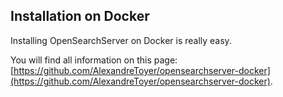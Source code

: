 ## Installation on Docker

Installing OpenSearchServer on Docker is really easy. 

You will find all information on this page: [https://github.com/AlexandreToyer/opensearchserver-docker](https://github.com/AlexandreToyer/opensearchserver-docker).